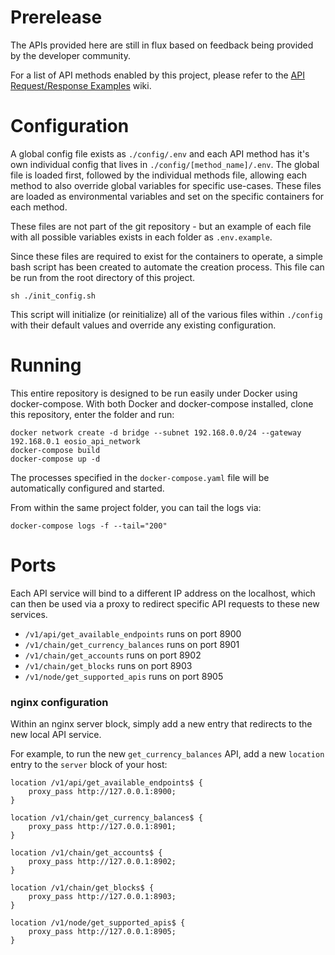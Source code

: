 # Prerelease

The APIs provided here are still in flux based on feedback being provided by the developer community.

For a list of API methods enabled by this project, please refer to the [API Request/Response Examples](https://github.com/greymass/eosio-api-ext/wiki/API-Request-Response-Examples) wiki.

# Configuration

A global config file exists as `./config/.env` and each API method has it's own individual config that lives in `./config/[method_name]/.env`. The global file is loaded first, followed by the individual methods file, allowing each method to also override global variables for specific use-cases. These files are loaded as environmental variables and set on the specific containers for each method.

These files are not part of the git repository - but an example of each file with all possible variables exists in each folder as `.env.example`.

Since these files are required to exist for the containers to operate, a simple bash script has been created to automate the creation process. This file can be run from the root directory of this project.

```
sh ./init_config.sh
```

This script will initialize (or reinitialize) all of the various files within `./config` with their default values and override any existing configuration.

# Running

This entire repository is designed to be run easily under Docker using docker-compose. With both Docker and docker-compose installed, clone this repository, enter the folder and run:

```
docker network create -d bridge --subnet 192.168.0.0/24 --gateway 192.168.0.1 eosio_api_network
docker-compose build
docker-compose up -d
```

The processes specified in the `docker-compose.yaml` file will be automatically configured and started.

From within the same project folder, you can tail the logs via:

```
docker-compose logs -f --tail="200"
```

# Ports

Each API service will bind to a different IP address on the localhost, which can then be used via a proxy to redirect specific API requests to these new services.

- `/v1/api/get_available_endpoints` runs on port 8900
- `/v1/chain/get_currency_balances` runs on port 8901
- `/v1/chain/get_accounts` runs on port 8902
- `/v1/chain/get_blocks` runs on port 8903
- `/v1/node/get_supported_apis` runs on port 8905

### nginx configuration

Within an nginx server block, simply add a new entry that redirects to the new local API service.

For example, to run the new `get_currency_balances` API, add a new `location` entry to the `server` block of your host:

```
location /v1/api/get_available_endpoints$ {
    proxy_pass http://127.0.0.1:8900;
}

location /v1/chain/get_currency_balances$ {
    proxy_pass http://127.0.0.1:8901;
}

location /v1/chain/get_accounts$ {
    proxy_pass http://127.0.0.1:8902;
}

location /v1/chain/get_blocks$ {
    proxy_pass http://127.0.0.1:8903;
}

location /v1/node/get_supported_apis$ {
    proxy_pass http://127.0.0.1:8905;
}
```

